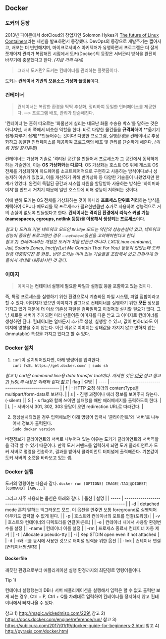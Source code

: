 ## Docker

### 도커의 등장

2013년 파이콘에서 dotCloud의 창업자인 Solomon Hykes가 [The future of Linux Containers](https://www.youtube.com/watch?v=wW9CAH9nSLs&feature=youtu.be)라는 세션을 발표하면서 등장했다.
DevOps의 등장으로 개발주기는 짧아지고, 배포는 더 빈번해지며, 마이크로서비스 아키텍쳐가 유행하면서 프로그램은 더 잘게 쪼개어져 관리가 복잡해진 시점에서 도커(Docker)의 등장은 서버관리 방식을 완전히 바꾸기에 충분했다고 한다. _(지금 거의 대세)_

> 그래서 도커란? 도커는 컨테이너를 관리하는 플랫폼이다.

도커는 **컨테이너 기반의 오픈소스 가상화 플랫폼**이다.

### 컨테이너

> 컨테이너는 복잡한 환경을 딱딱 추상화, 정리하여 동일한 인터페이스를 제공한다. --> 프로그램 배포, 관리가 단순해진다.

'컨테이너'는 흔히 떠오르는 '화물선에 실리는 네모난 화물 수송용 박스'를 말하는 것은 아니지만, 서버 쪽에서 비슷한 역할을 한다. 바로 다양한 물건들을 **규격화**하여 **옮기기 쉽게(다루기 쉽게)**만들어주는 것이다! 다양한 프로그램, 실행환경을 컨테이너로 추상화하고 동일한 인터페이스를 제공하여 프로그램의 배포 및 관리를 단순하게 해준다. _(이름 정말 잘지은듯)_


컨테이너는 가상화 기술로 '격리된 공간'을 만들어서 프로세스가 그 공간에서 동작하게 하는 기술인데, 이는 **OS 가상화와는 다르다.** OS 가상화는 호스트 OS 위에 게스트 OS 전체를 가상화하여 하드웨어를 소프트웨어적으로 구현하고 사용하는 방식이다보니 성능저하 이슈가 있었고, 이를 개선하기 위해 반가상화 등 다양한 기술들이 나왔었지만 한계가 있었다. 완전히 독립된 공간과 시스템 자원을 할당받아 사용하는 방식은 '하이퍼바이저'를 반드시 거치기 때문에 일반 호스트에 비해 성능이 저하되는 것이다. 

이에 반해 도커는 OS 전체를 가상화하는 것이 아니라 **프로세스 단위로 격리**하는 방식을 채택하여 CPU나 메모리를 딱 프로세스가 필요한만큼만 추가로 사용하여 성능적으로 거의 손실이 없도록 만들었다고 한다. **컨테이너는 격리된 환경에서 리눅스 커널 기능(namespaces, cgroups, netlink 등등)을 이용해서 생성되는 프로세스**이다.

_참고 1) 도커의 기본 네트워크 모드인 `Bridge` 모드는 약간의 성능손실이 있고, 네트워크 성능이 중요한 프로그램인 경우 `--net=howt`옵션을 고려해야한다고 한다._ <br>
_참고 2) 컨테이너라는 개념은 도커가 처음 만든건 아니다. LXC(Linux container), Jail, Solaris Zones, lmctfy(Let Me Contain That For You) 등등이 있었는데 도커만큼 대중화되진 못 한듯.. 반면 도커는 이미 있는 기술들을 조합해서 쉽고 간편하게 만들어서 제대로 대중화시킨 것 같다._

### 이미지

> 이미지는 **컨테이너 실행에 필요한 파일과 설정값 등을 포함하고 있는 것**이다. 

즉, 특정 프로세스를 실행하기 위한 환경으로서 계층화된 파일 시스템, 파일 집합이라고 할 수 있다. 이미지가 있으면 이미지가 말그대로 컨테이너를 실행하기 위한 **모든** 정보를 가지고 있기 때문에 더 이상 의존성 파일을 컴파일하고 이것저것 설치할 필요가 없다. 그냥 새로운 서버가 추가되면 미리 만들어둔 이미지를 다운 받고 그 이미지로 컨테이너를 생성하면 된다. 컨테이너는 얼마든지 추가로 생성, 실행할 수 있고, 값이 변하더라도 이미지에 영향을 주지 않는다. 이런 이유로 이미지는 상태값을 가지지 않고 변하지 않는(Immutable) 특성을 가지고 있다고 할 수 있다. 


### Docker 설치

1. `curl`이 설치되어있다면, 아래 명령어를 입력한다. <br>
`curl fsSL https://get.docker.com/ | sudo sh`

*참고 1) curl은 command line용 data transfer tool이다. 자세한 것은 [이곳](http://magic.wickedmiso.com/137) 참고*
*참고 2) fsSL의 내용은 아래와 같다.[참고](https://explainshell.com/explain?cmd=curl+-fsSL+example.org)*
| flag | 설명                                                   |
| ---- | ---------------------------------------------------- |
| f    | - HTTP 요청 헤더의 contentType을 multipart/form-data로 보낸다. |
| s    | - 진행 과정이나 에러 정보를 보여주지 않는다.(-silent)                  |
| S    | - s flag와 함께 쓰이면 실패했을 때만 에러메세지를 출력하도록 한다.            |
| L    | - 서버에서 301, 302, 303 응답이 오면 redirection URL로 따라간다.   |


2. 정상설치되었을 경우 입력해보면 아래 명령어 입력시 '클라이언트'와 '서버'로 나누어서 정보가 출력된다. <br>
`Sudo docker version`

버전정보가 클라이언트와 서버로 나누어져 있는 이유는 도커가 클라이언트와 서버역할을 각각 할 수 있기 때문이다. 만약 도커 커맨드를 입력하게 되면 도커 클라이언트가 도커 서버로 명령을 전송하고, 결과를 받아서 클라이언트 터미널에 출력해준다. 기본값이 도커 서버의 소켓을 바라보고 있는 셈.

### Docker 실행

도커의 명령어는 다음과 같다.
`docker run [OPTIONS] IMAGE[:TAG|@DIGEST] [COMMAND] [ARG...]`

그리고 자주 사용되는 옵션은 아래와 같다.
| 옵션    | 설명                                                                             |
| ----- | ------------------------------------------------------------------------------ |
| -d    | detached mode 흔히 말하는 백그라운드 모드. 이 옵션을 안주면 보통 foreground로 실행되어 아무키도 입력할 수 없게 된다. |
| -p    | 호스트와 컨테이너의 포트를 연결(포워딩)                                                         |
| -v    | 호스트와 컨테이너의 디렉토리를 연결(마운트)                                                       |
| -e    | 컨테이너 내에서 사용할 환경변수를 설정                                                          |
| -name | 컨테이너 이름 설정                                                                     |
| -rm   | 프로세스 종료시 컨테이너 자동 제거                                                            |
| -t    | Allocate a pseudo-tty                                                          |
| -i    | Kep STDIN open even if not attached                                            |
| -it   | -i와 -t를 동시에 사용한 것으로 터미널 입력을 위한 옵션                                              |
| -link | 컨테이너 연결 [컨테이너명:별칭]                                                             |

#### Dockerfile

깨끗한 환경으로부터 애플리케이션 실행 환경까지의 최단경로 명령어들이다.


Tip 1)

컨테이너 실행했는데 DB나 서버 애플리케이션을 실행해서 입력은 할 수 없고 출력만 보게 되는 경우, Ctrl + P, Ctrl + Q를 차례대로 입력하여 컨테이너를 정지하지 않고 컨테이너에서 빠져나올 수 있다.




참고 1) http://magic.wickedmiso.com/229\
참고 2) https://docs.docker.com/engine/reference/run/
참고 3) https://subicura.com/2017/01/19/docker-guide-for-beginners-2.html
참고 4) http://pyrasis.com/docker.html
